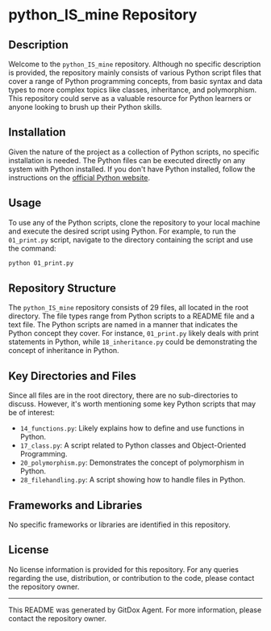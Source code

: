 # python_IS_mine Repository

## Description

Welcome to the `python_IS_mine` repository. Although no specific description is provided, the repository mainly consists of various Python script files that cover a range of Python programming concepts, from basic syntax and data types to more complex topics like classes, inheritance, and polymorphism. This repository could serve as a valuable resource for Python learners or anyone looking to brush up their Python skills.

## Installation

Given the nature of the project as a collection of Python scripts, no specific installation is needed. The Python files can be executed directly on any system with Python installed. If you don't have Python installed, follow the instructions on the [official Python website](https://www.python.org/downloads/).

## Usage

To use any of the Python scripts, clone the repository to your local machine and execute the desired script using Python. For example, to run the `01_print.py` script, navigate to the directory containing the script and use the command:

```bash
python 01_print.py
```

## Repository Structure

The `python_IS_mine` repository consists of 29 files, all located in the root directory. The file types range from Python scripts to a README file and a text file. The Python scripts are named in a manner that indicates the Python concept they cover. For instance, `01_print.py` likely deals with print statements in Python, while `18_inheritance.py` could be demonstrating the concept of inheritance in Python.

## Key Directories and Files

Since all files are in the root directory, there are no sub-directories to discuss. However, it's worth mentioning some key Python scripts that may be of interest:

- `14_functions.py`: Likely explains how to define and use functions in Python.
- `17_class.py`: A script related to Python classes and Object-Oriented Programming.
- `20_polymorphism.py`: Demonstrates the concept of polymorphism in Python.
- `28_filehandling.py`: A script showing how to handle files in Python.

## Frameworks and Libraries

No specific frameworks or libraries are identified in this repository.

## License

No license information is provided for this repository. For any queries regarding the use, distribution, or contribution to the code, please contact the repository owner.

---

This README was generated by GitDox Agent. For more information, please contact the repository owner.